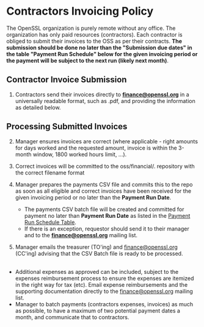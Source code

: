 # Contractors Invoicing Policy

The OpenSSL organization is purely remote without any office. The organization has only paid resources (contractors). Each contractor is obliged to submit their invoices to the OSS as per their contracts. **The submission should be done no later than the "Submission due dates" in the table "Payment Run Schedule" below for the given invoicing period or the payment will be subject to the next run (likely next month)**.

## Contractor Invoice Submission

1. Contractors send their invoices directly to **finance@openssl.org** in a universally readable format, such as .pdf, and providing the information as detailed below.


## Processing Submitted Invoices

2. Manager ensures invoices are correct (where applicable - right amounts for days worked and the requested amount, invoice is within the 3-month window, 1800 worked hours limit, ...). 

3. Correct invoices will be committed to the oss/financial/. repository with the correct filename format

4. Manager prepares the payments CSV file and commits this to the repo as soon as all eligible and correct invoices have been received for the given invoicing period or no later than the **Payment Run Date**. 

   * The payments CSV batch file will be created and committed for payment no later than **Payment Run Date** as listed in the [Payment Run Schedule Table].
   * If there is an exception, requestor should send it to their manager and to the **finance@openssl.org** mailing list.

5. Manager emails the treasurer (TO'ing) and finance@openssl.org (CC'ing) advising that the CSV Batch file is ready to be processed.
<br><br>

* Additional expenses as approved can be included, subject to the expenses reimbursement process to ensure the expenses are itemized in the right way for tax (etc). Email expense reimbursements and the supporting documentation directly to the finance@openssl.org mailing list.
* Manager to batch payments (contractors expenses, invoices) as much as possible, to have a maximum of two potential payment dates a month, and communicate that to contractors.

[Payment Run Schedule Table]: /policies/general-supplemental/payment-run-schedule-table/
[Online Form]: https://docs.google.com/forms/d/e/1FAIpQLSeArUbveC_v_k39khbBc_PgE_qLRk3kBAd_j-0tc-knx-0bYA/viewform
